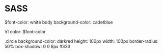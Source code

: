 # SASS

$font-color: white
body
  background-color: cadetblue

h1
  color: $font-color

.circle
    background-color: darkred
    height: 100px
    width: 100px
    border-radius: 50%
    box-shadow:  0 0 8px #333
